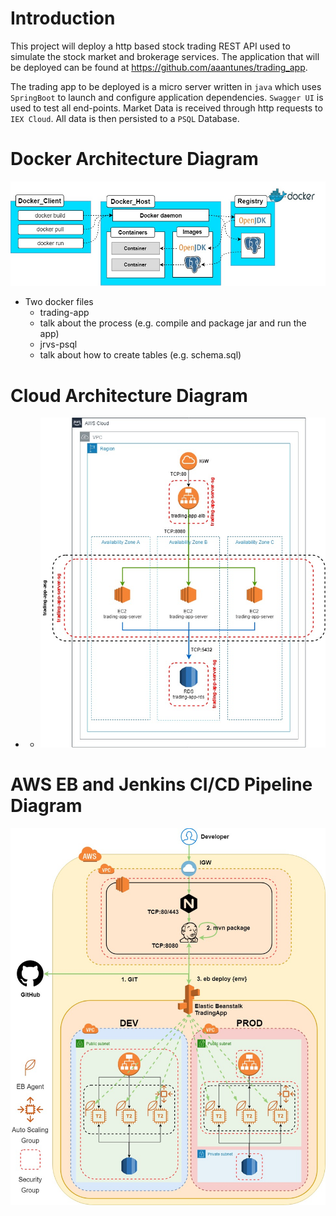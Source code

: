 # Introduction

This project will deploy a http based stock trading REST API used to simulate the stock market and brokerage services. The application that will be deployed can be found at https://github.com/aaantunes/trading_app. 

The trading app to be deployed is a micro server written in `java` which uses `SpringBoot` to launch and configure application dependencies. `Swagger UI` is used to test all end-points. Market Data is received through http requests to `IEX Cloud`. All data is then persisted to a `PSQL` Database.

# Docker Architecture Diagram

<img src="assets/docker_arch.jpg" >

- Two docker files
  - trading-app
  - talk about the process (e.g. compile and package jar and run the app)
  - jrvs-psql
  - talk about how to create tables (e.g. schema.sql)

# Cloud Architecture Diagram

- - <img src="assets/Cloud_arch.jpg" >

# AWS EB and Jenkins CI/CD Pipeline Diagram

<img src="assets/jenkins_arch.jpg" >
